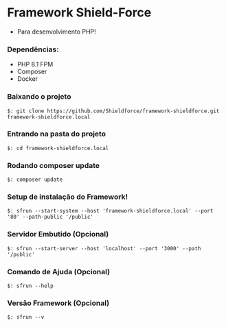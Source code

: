 # Framework Shield-Force
- Para desenvolvimento PHP!

### Dependências:
- PHP 8.1 FPM
- Composer
- Docker


### Baixando o projeto

```
$: git clone https://github.com/Shieldforce/framework-shieldforce.git framework-shieldforce.local
```

### Entrando na pasta do projeto

```
$: cd framework-shieldforce.local
```

### Rodando composer update

```
$: composer update
```

### Setup de instalação do Framework!

```
$: sfrun --start-system --host 'framework-shieldforce.local' --port '80' --path-public '/public'
```

### Servidor Embutido (Opcional)

```
$: sfrun --start-server --host 'localhost' --port '3000' --path '/public'
```

### Comando de Ajuda (Opcional)

```
$: sfrun --help
```

### Versão Framework (Opcional)

```
$: sfrun --v
```

